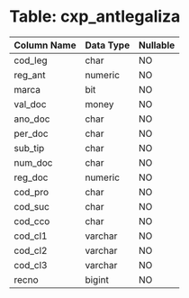 # Table: cxp_antlegaliza

| Column Name | Data Type | Nullable |
|-------------|-----------|----------|
| cod_leg | char | NO |
| reg_ant | numeric | NO |
| marca | bit | NO |
| val_doc | money | NO |
| ano_doc | char | NO |
| per_doc | char | NO |
| sub_tip | char | NO |
| num_doc | char | NO |
| reg_doc | numeric | NO |
| cod_pro | char | NO |
| cod_suc | char | NO |
| cod_cco | char | NO |
| cod_cl1 | varchar | NO |
| cod_cl2 | varchar | NO |
| cod_cl3 | varchar | NO |
| recno | bigint | NO |

